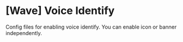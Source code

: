 # [Wave] Voice Identify
Config files for enabling voice identify. You can enable icon or banner independently.